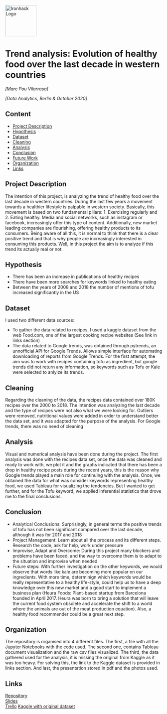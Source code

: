 <img src="https://bit.ly/2VnXWr2" alt="Ironhack Logo" width="100"/>


# Trend analysis: Evolution of healthy food over the last decade in western countries 
*[Marc Pou Vilarrasa]*

*[Data Analytics, Berlin & October 2020]*

## Content
- [Project Description](#project-description)
- [Hypothesis](#hypotheses-questions)
- [Dataset](#dataset)
- [Cleaning](#cleaning)
- [Analysis](#analysis)
- [Conclusion](#conclusion)
- [Future Work](#future-work)
- [Organization](#organization)
- [Links](#links)

## Project Description
The intention of this project, is analyzing the trend of healthy food over the last decade in western countries. During the last few years a movement towards a healthier lifestyle is palpable in western society. Basically, this movement is based on two fundamental pillars: 1. Exercising regularly and 2. Eating healthy. Media and social networks, such as instagram or facebook, increasingly offer this type of content. Additionally, new market leading companies are flourishing, offering healthy products to its consumers. 
Being aware of all this, it is normal to think that there is a clear positive trend and that is why people are increasingly interested in consuming this products. Well, in this project the aim is to analyze if this trend its actually real or not.

## Hypothesis
* There has been an increase in publications of healthy recipes 
* There have been more searches for keywords linked to healthy eating 
* Between the years of 2008  and 2018 the number of mentions of tofu increased significantly in the US

## Dataset
I used two different data sources:
* To gather the data related to recipes, I used a kaggle dataset from the web Food.com, one of the largest cooking recipe websites (See link in links section)
* The data related to Google trends, was obtained through pytrends, an unnofficial API for Google Trends. Allows simple interface for automating downloading of reports from Google Trends. For the first attempt, the aim was to work with recipes containing tofu as ingredient, but google trends did not return any information, so keywords such as Tofu or Kale were selected to anlyize its trends.

## Cleaning
Regarding the cleaning of the data, the recipes data contained over 180K recipes over the 2000 to 2018. The intention was analyzing the last decade and the type of recipes were not also what we were looking for. Outliers were removed, nutritional values were added in order to understand better the data set, and it was adapted for the purpose of the analysis. 
For Google trends, there was no need of cleaning

## Analysis
Visual and numerical analysis have been done during the project. The first analysis was done with the recipes data set, once the data was cleaned and ready to work with, we plot it and the graphs indicated that there has been a drop in healthy recipe posts during the recent years, this is the reason why Google trends played a main role for continuing with the analysis. Once, we obtained the data for what was consider keywords representing healthy food, we used Tableau for visualizing the tendencies. But I wanted to get further, and for the Tofu keyword, we applied inferential statistics that drove me to the final conclusions. 

## Conclusion
* Analytical Conclusions: Surprisingly, in general terms the positive trends of tofu has not been significant compared over the last decade, although it was for 2017 and 2018 
* Project Management: Learn about all the process and its different steps. Research the code, ask for help, work under pressure
* Improvise, Adapt and Overcome: During this project many blockers and problems have been faced, and the way to overcome them is to adapt to the situation and improvise when needed 
* Future steps: With further investigation on the other keywords, we would observe that words like kale are becoming more popular on our ingredients. With more time, determinign which keywords would be really representative to a healthy life-style, could help us to have a deep knowledge over this new market and a good start to implement a business plan (Heura Foods: Plant-based startup from Barcelona founded in April 2017. Heura was born to bring a solution that will leave the current food system obsolete and accelerate the shift to a world where the animals are out of the meat production equation). Also, a healthy food recommender could be a great next step.
 
## Organization
The repository is organised into 4 different files. The first, a file with all the Jupyter Notebooks with the code used. The second one, contains Tableau document visualization and the raw csv files visualized. The third, the data gathered used for the analysis, it is missing the original from Kaggle as it was too heavy. For solving this, the link to the Kaggle dataset is provided in links section. And last, the presentation stored in pdf and the photos used. 

## Links
[Repository](https://github.com/marcpouvi/Final_Project_Healthy_Food_Trends_Analysis)  
[Slides](https://docs.google.com/presentation/d/1OhBPcAHE_zIYupvJu3mVbtKwwspr_L0f4JBpOWv2bW0/edit#slide=id.gb1a88ca24d_0_174)  
[Trello](https://trello.com/b/7WeMhwv1/final-project-analysis-healthy-food-trend)
[Kaggle with original dataset](https://www.kaggle.com/shuyangli94/food-com-recipes-and-user-interactions)
